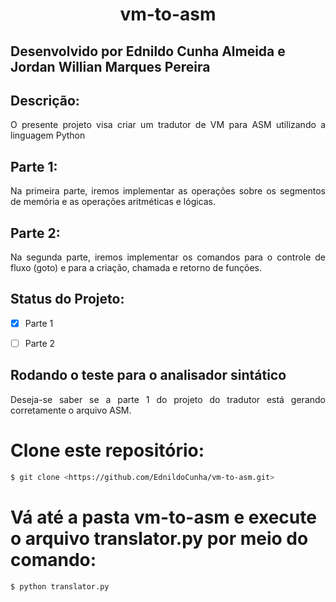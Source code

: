 <h1 align="center">vm-to-asm</h1>


## Desenvolvido por Ednildo Cunha Almeida e Jordan Willian Marques Pereira


## Descrição:
<p align="justify"> O presente projeto visa criar um tradutor de VM para ASM utilizando a linguagem Python </p>

## Parte 1:
<p align="justify"> Na primeira parte, iremos implementar as operações sobre os segmentos de memória e as operações aritméticas e lógicas. </p>

## Parte 2:
<p align="justify"> Na segunda parte, iremos implementar os comandos para o controle de fluxo (goto) e para a criação, chamada e retorno de funções. </p>


## Status do Projeto:
- [x] Parte 1
- [ ] Parte 2 


## Rodando o teste para o analisador sintático
<p align="justify"> Deseja-se saber se a parte 1 do projeto do tradutor está gerando corretamente o arquivo ASM. </p>

# Clone este repositório:
```bash
$ git clone <https://github.com/EdnildoCunha/vm-to-asm.git>
```
# Vá até a pasta vm-to-asm e execute o arquivo translator.py por meio do comando:
```bash
$ python translator.py
```